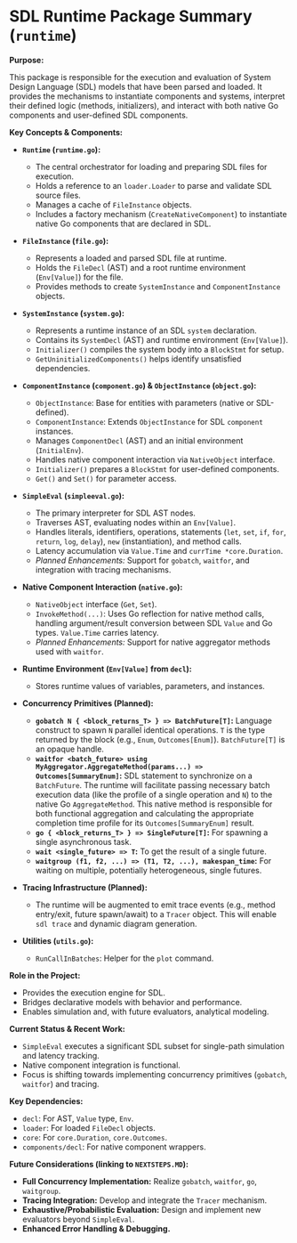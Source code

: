 # SDL Runtime Package Summary (`runtime`)

**Purpose:**

This package is responsible for the execution and evaluation of System Design Language (SDL) models that have been parsed and loaded. It provides the mechanisms to instantiate components and systems, interpret their defined logic (methods, initializers), and interact with both native Go components and user-defined SDL components.

**Key Concepts & Components:**

*   **`Runtime` (`runtime.go`):**
    *   The central orchestrator for loading and preparing SDL files for execution.
    *   Holds a reference to an `loader.Loader` to parse and validate SDL source files.
    *   Manages a cache of `FileInstance` objects.
    *   Includes a factory mechanism (`CreateNativeComponent`) to instantiate native Go components that are declared in SDL.

*   **`FileInstance` (`file.go`):**
    *   Represents a loaded and parsed SDL file at runtime.
    *   Holds the `FileDecl` (AST) and a root runtime environment (`Env[Value]`) for the file.
    *   Provides methods to create `SystemInstance` and `ComponentInstance` objects.

*   **`SystemInstance` (`system.go`):**
    *   Represents a runtime instance of an SDL `system` declaration.
    *   Contains its `SystemDecl` (AST) and runtime environment (`Env[Value]`).
    *   `Initializer()` compiles the system body into a `BlockStmt` for setup.
    *   `GetUninitializedComponents()` helps identify unsatisfied dependencies.

*   **`ComponentInstance` (`component.go`) & `ObjectInstance` (`object.go`):**
    *   `ObjectInstance`: Base for entities with parameters (native or SDL-defined).
    *   `ComponentInstance`: Extends `ObjectInstance` for SDL `component` instances.
    *   Manages `ComponentDecl` (AST) and an initial environment (`InitialEnv`).
    *   Handles native component interaction via `NativeObject` interface.
    *   `Initializer()` prepares a `BlockStmt` for user-defined components.
    *   `Get()` and `Set()` for parameter access.

*   **`SimpleEval` (`simpleeval.go`):**
    *   The primary interpreter for SDL AST nodes.
    *   Traverses AST, evaluating nodes within an `Env[Value]`.
    *   Handles literals, identifiers, operations, statements (`let`, `set`, `if`, `for`, `return`, `log`, `delay`), `new` (instantiation), and method calls.
    *   Latency accumulation via `Value.Time` and `currTime *core.Duration`.
    *   *Planned Enhancements:* Support for `gobatch`, `waitfor`, and integration with tracing mechanisms.

*   **Native Component Interaction (`native.go`):**
    *   `NativeObject` interface (`Get`, `Set`).
    *   `InvokeMethod(...)`: Uses Go reflection for native method calls, handling argument/result conversion between SDL `Value` and Go types. `Value.Time` carries latency.
    *   *Planned Enhancements:* Support for native aggregator methods used with `waitfor`.

*   **Runtime Environment (`Env[Value]` from `decl`):**
    *   Stores runtime values of variables, parameters, and instances.

*   **Concurrency Primitives (Planned):**
    *   **`gobatch N { <block_returns_T> } => BatchFuture[T]`:** Language construct to spawn `N` parallel identical operations. `T` is the type returned by the block (e.g., `Enum`, `Outcomes[Enum]`). `BatchFuture[T]` is an opaque handle.
    *   **`waitfor <batch_future> using MyAggregator.AggregateMethod(params...) => Outcomes[SummaryEnum]`:** SDL statement to synchronize on a `BatchFuture`. The runtime will facilitate passing necessary batch execution data (like the profile of a single operation and `N`) to the native Go `AggregateMethod`. This native method is responsible for both functional aggregation and calculating the appropriate completion time profile for its `Outcomes[SummaryEnum]` result.
    *   **`go { <block_returns_T> } => SingleFuture[T]`:** For spawning a single asynchronous task.
    *   **`wait <single_future> => T`:** To get the result of a single future.
    *   **`waitgroup (f1, f2, ...) => (T1, T2, ...), makespan_time`:** For waiting on multiple, potentially heterogeneous, single futures.

*   **Tracing Infrastructure (Planned):**
    *   The runtime will be augmented to emit trace events (e.g., method entry/exit, future spawn/await) to a `Tracer` object. This will enable `sdl trace` and dynamic diagram generation.

*   **Utilities (`utils.go`):**
    *   `RunCallInBatches`: Helper for the `plot` command.

**Role in the Project:**

*   Provides the execution engine for SDL.
*   Bridges declarative models with behavior and performance.
*   Enables simulation and, with future evaluators, analytical modeling.

**Current Status & Recent Work:**

*   `SimpleEval` executes a significant SDL subset for single-path simulation and latency tracking.
*   Native component integration is functional.
*   Focus is shifting towards implementing concurrency primitives (`gobatch`, `waitfor`) and tracing.

**Key Dependencies:**

*   `decl`: For AST, `Value` type, `Env`.
*   `loader`: For loaded `FileDecl` objects.
*   `core`: For `core.Duration`, `core.Outcomes`.
*   `components/decl`: For native component wrappers.

**Future Considerations (linking to `NEXTSTEPS.MD`):**

*   **Full Concurrency Implementation:** Realize `gobatch`, `waitfor`, `go`, `waitgroup`.
*   **Tracing Integration:** Develop and integrate the `Tracer` mechanism.
*   **Exhaustive/Probabilistic Evaluation:** Design and implement new evaluators beyond `SimpleEval`.
*   **Enhanced Error Handling & Debugging.**
